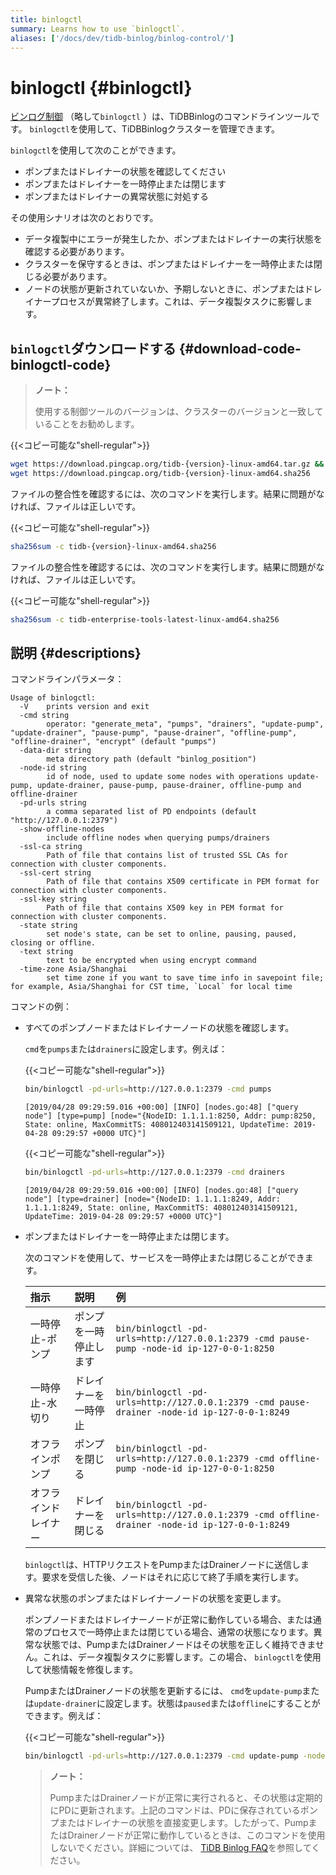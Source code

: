 ```yaml
---
title: binlogctl
summary: Learns how to use `binlogctl`.
aliases: ['/docs/dev/tidb-binlog/binlog-control/']
---
```


# binlogctl {#binlogctl}

[ビンログ制御](https://github.com/pingcap/tidb-binlog/tree/master/binlogctl) （略して`binlogctl` ）は、TiDBBinlogのコマンドラインツールです。 `binlogctl`を使用して、TiDBBinlogクラスターを管理できます。

`binlogctl`を使用して次のことができます。

-   ポンプまたはドレイナーの状態を確認してください
-   ポンプまたはドレイナーを一時停止または閉じます
-   ポンプまたはドレイナーの異常状態に対処する

その使用シナリオは次のとおりです。

-   データ複製中にエラーが発生したか、ポンプまたはドレイナーの実行状態を確認する必要があります。
-   クラスターを保守するときは、ポンプまたはドレイナーを一時停止または閉じる必要があります。
-   ノードの状態が更新されていないか、予期しないときに、ポンプまたはドレイナープロセスが異常終了します。これは、データ複製タスクに影響します。

## <code>binlogctl</code>ダウンロードする {#download-code-binlogctl-code}

> <strong>ノート：</strong>
>
> 使用する制御ツールのバージョンは、クラスターのバージョンと一致していることをお勧めします。

{{&lt;コピー可能な&quot;shell-regular&quot;&gt;}}

```bash
wget https://download.pingcap.org/tidb-{version}-linux-amd64.tar.gz &&
wget https://download.pingcap.org/tidb-{version}-linux-amd64.sha256
```

ファイルの整合性を確認するには、次のコマンドを実行します。結果に問題がなければ、ファイルは正しいです。

{{&lt;コピー可能な&quot;shell-regular&quot;&gt;}}

```bash
sha256sum -c tidb-{version}-linux-amd64.sha256
```

ファイルの整合性を確認するには、次のコマンドを実行します。結果に問題がなければ、ファイルは正しいです。

{{&lt;コピー可能な&quot;shell-regular&quot;&gt;}}

```bash
sha256sum -c tidb-enterprise-tools-latest-linux-amd64.sha256
```

## 説明 {#descriptions}

コマンドラインパラメータ：

```
Usage of binlogctl:
  -V    prints version and exit
  -cmd string
        operator: "generate_meta", "pumps", "drainers", "update-pump", "update-drainer", "pause-pump", "pause-drainer", "offline-pump", "offline-drainer", "encrypt" (default "pumps")
  -data-dir string
        meta directory path (default "binlog_position")
  -node-id string
        id of node, used to update some nodes with operations update-pump, update-drainer, pause-pump, pause-drainer, offline-pump and offline-drainer
  -pd-urls string
        a comma separated list of PD endpoints (default "http://127.0.0.1:2379")
  -show-offline-nodes
        include offline nodes when querying pumps/drainers
  -ssl-ca string
        Path of file that contains list of trusted SSL CAs for connection with cluster components.
  -ssl-cert string
        Path of file that contains X509 certificate in PEM format for connection with cluster components.
  -ssl-key string
        Path of file that contains X509 key in PEM format for connection with cluster components.
  -state string
        set node's state, can be set to online, pausing, paused, closing or offline.
  -text string
        text to be encrypted when using encrypt command
  -time-zone Asia/Shanghai
        set time zone if you want to save time info in savepoint file; for example, Asia/Shanghai for CST time, `Local` for local time
```

コマンドの例：

-   すべてのポンプノードまたはドレイナーノードの状態を確認します。

    `cmd`を`pumps`または`drainers`に設定します。例えば：

    {{&lt;コピー可能な&quot;shell-regular&quot;&gt;}}

    ```bash
    bin/binlogctl -pd-urls=http://127.0.0.1:2379 -cmd pumps
    ```

    ```
    [2019/04/28 09:29:59.016 +00:00] [INFO] [nodes.go:48] ["query node"] [type=pump] [node="{NodeID: 1.1.1.1:8250, Addr: pump:8250, State: online, MaxCommitTS: 408012403141509121, UpdateTime: 2019-04-28 09:29:57 +0000 UTC}"]
    ```

    {{&lt;コピー可能な&quot;shell-regular&quot;&gt;}}

    ```bash
    bin/binlogctl -pd-urls=http://127.0.0.1:2379 -cmd drainers
    ```

    ```
    [2019/04/28 09:29:59.016 +00:00] [INFO] [nodes.go:48] ["query node"] [type=drainer] [node="{NodeID: 1.1.1.1:8249, Addr: 1.1.1.1:8249, State: online, MaxCommitTS: 408012403141509121, UpdateTime: 2019-04-28 09:29:57 +0000 UTC}"]
    ```

-   ポンプまたはドレイナーを一時停止または閉じます。

    次のコマンドを使用して、サービスを一時停止または閉じることができます。

    | 指示         | 説明          | 例                                                                                              |
    | :--------- | :---------- | :--------------------------------------------------------------------------------------------- |
    | 一時停止-ポンプ   | ポンプを一時停止します | `bin/binlogctl -pd-urls=http://127.0.0.1:2379 -cmd pause-pump -node-id ip-127-0-0-1:8250`      |
    | 一時停止-水切り   | ドレイナーを一時停止  | `bin/binlogctl -pd-urls=http://127.0.0.1:2379 -cmd pause-drainer -node-id ip-127-0-0-1:8249`   |
    | オフラインポンプ   | ポンプを閉じる     | `bin/binlogctl -pd-urls=http://127.0.0.1:2379 -cmd offline-pump -node-id ip-127-0-0-1:8250`    |
    | オフラインドレイナー | ドレイナーを閉じる   | `bin/binlogctl -pd-urls=http://127.0.0.1:2379 -cmd offline-drainer -node-id ip-127-0-0-1:8249` |

    `binlogctl`は、HTTPリクエストをPumpまたはDrainerノードに送信します。要求を受信した後、ノードはそれに応じて終了手順を実行します。

-   異常な状態のポンプまたはドレイナーノードの状態を変更します。

    ポンプノードまたはドレイナーノードが正常に動作している場合、または通常のプロセスで一時停止または閉じている場合、通常の状態になります。異常な状態では、PumpまたはDrainerノードはその状態を正しく維持できません。これは、データ複製タスクに影響します。この場合、 `binlogctl`を使用して状態情報を修復します。

    PumpまたはDrainerノードの状態を更新するには、 `cmd`を`update-pump`または`update-drainer`に設定します。状態は`paused`または`offline`にすることができます。例えば：

    {{&lt;コピー可能な&quot;shell-regular&quot;&gt;}}

    ```bash
    bin/binlogctl -pd-urls=http://127.0.0.1:2379 -cmd update-pump -node-id ip-127-0-0-1:8250 -state paused
    ```

    > <strong>ノート：</strong>
    >
    > PumpまたはDrainerノードが正常に実行されると、その状態は定期的にPDに更新されます。上記のコマンドは、PDに保存されているポンプまたはドレイナーの状態を直接変更します。したがって、PumpまたはDrainerノードが正常に動作しているときは、このコマンドを使用しないでください。詳細については、 [TiDB Binlog FAQ](/tidb-binlog/tidb-binlog-faq.md)を参照してください。
